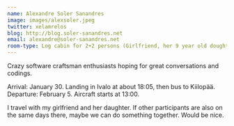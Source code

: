 ```yaml
---
name: Alexandre Soler Sanandres
image: images/alexsoler.jpeg
twitter: xelamrelos
blog: http://blog.soler-sanandres.net
email: alexandre@soler-sanandres.net
room-type: Log cabin for 2+2 persons (Girlfriend, her 9 year old doughter and me)
---
```


Crazy software craftsman enthusiasts hoping for great conversations and codings.

Arrival: January 30. Landing in Ivalo at about 18:05, then bus to Kiilopää.
Departure: February 5. Aircraft starts at 13:00. 

I travel with my girlfriend and her daughter. If other participants are also on the same days there, 
maybe we can do something together. Would be nice.